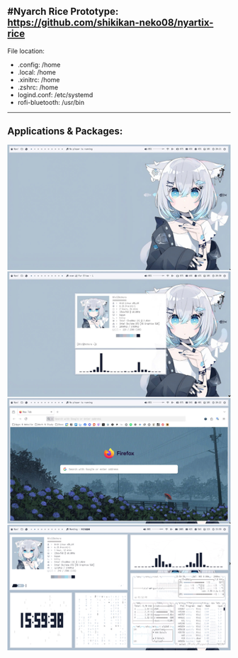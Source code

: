 #Nyarch Rice
Prototype: https://github.com/shikikan-neko08/nyartix-rice
---
File location:
- .config: /home
- .local: /home
- .xinitrc: /home
- .zshrc: /home
- logind.conf: /etc/systemd
- rofi-bluetooth: /usr/bin
---

Applications & Packages:
---
![Screenshot1](./Wallpaper%20&%20Screenshot/Screenshot1.jpg)
![Screenshot2](./Wallpaper%20&%20Screenshot/Screenshot2.jpg)
![Screenshot3](./Wallpaper%20&%20Screenshot/Screenshot3.jpg)
![Screenshot4](./Wallpaper%20&%20Screenshot/Screenshot4.png)

